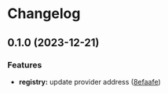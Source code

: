 # Changelog

## 0.1.0 (2023-12-21)


### Features

* **registry:** update provider address ([8efaafe](https://github.com/Vitesco-Technologies/terraform-module-qip-address/commit/8efaafe8a1983425cdec63e71f1df4098b45516c))
